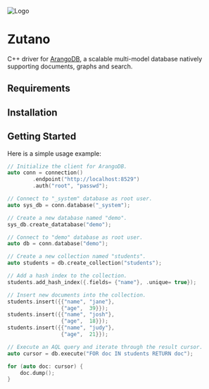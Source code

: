 ![Logo](https://www.arangodb.com/wp-content/uploads/2022/06/ArangoDB-dark-logo-2022.png)


# Zutano

C++ driver for [ArangoDB](https://www.arangodb.com), a scalable multi-model
database natively supporting documents, graphs and search.

## Requirements

## Installation

## Getting Started

Here is a simple usage example:

```cpp
// Initialize the client for ArangoDB.
auto conn = connection()
        .endpoint("http://localhost:8529")
        .auth("root", "passwd");

// Connect to "_system" database as root user.
auto sys_db = conn.database("_system");

// Create a new database named "demo".
sys_db.create_datatabase("demo");

// Connect to "demo" database as root user.
auto db = conn.database("demo");

// Create a new collection named "students".
auto students = db.create_collection("students");

// Add a hash index to the collection.
students.add_hash_index({.fields= {"name"}, .unique= true});

// Insert new documents into the collection.
students.insert({{"name", "jane"},
                 {"age",  39}});
students.insert({{"name", "josh"},
                 {"age",  18}});
students.insert({{"name", "judy"},
                 {"age",  21}});

// Execute an AQL query and iterate through the result cursor.
auto cursor = db.execute("FOR doc IN students RETURN doc");

for (auto doc: cursor) {
    doc.dump();
}
```

